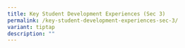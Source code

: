 ```yaml
---
title: Key Student Development Experiences (Sec 3)
permalink: /key-student-development-experiences-sec-3/
variant: tiptap
description: ""
---
```

